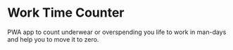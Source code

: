 # Work Time Counter

PWA app to count underwear or overspending you life to work in man-days and help you to move it to zero.
